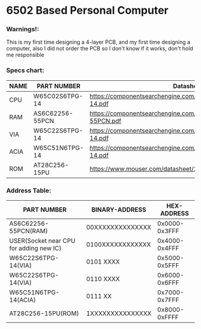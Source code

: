 # 6502 Based Personal Computer
### Warnings!:
This is my first time designing a 4-layer PCB, and my first time designing a computer,
also I did not order the PCB so I don't know if it works, don't hold me responsible
### Specs chart:
NAME | PART NUMBER | Datasheet
------------- | ------------- | -------------
CPU | W65C02S6TPG-14 | https://componentsearchengine.com/Datasheets/1/W65C02S6TPG-14.pdf
RAM | AS6C62256-55PCN | https://componentsearchengine.com/Datasheets/1/AS6C62256-55PCN.pdf
VIA | W65C22S6TPG-14 | https://componentsearchengine.com/Datasheets/1/W65C22S6TPG-14.pdf
ACIA | W65C51N6TPG-14 | https://componentsearchengine.com/Datasheets/1/W65C51N6TPG-14.pdf
ROM | AT28C256-15PU | https://www.mouser.com/datasheet/2/268/doc0006-1108095.pdf
### Address Table:
PART NUMBER | BINARY-ADDRESS | HEX-ADDRESS
------------- | ------------- | -------------
AS6C62256-55PCN(RAM) | 00XXXXXXXXXXXXXX | 0x0000-0x3FFF
USER(Socket near CPU for adding new IC) | 0100XXXXXXXXXXXX | 0x4000-0x4FFF
W65C22S6TPG-14(VIA) | 0101        XXXX | 0x5000-0x5FFF
W65C22S6TPG-14(VIA) | 0110        XXXX | 0x6000-0x6FFF
W65C51N6TPG-14(ACIA) | 0111          XX | 0x7000-0x7FFF
AT28C256-15PU(ROM) | 1XXXXXXXXXXXXXXX | 0x8000-0xFFFF
